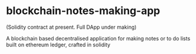 # blockchain-notes-making-app
(Solidity contract at present. Full DApp under making)

A blockchain based decentralised application for making notes or to do lists built on ethereum ledger, crafted in solidity 
